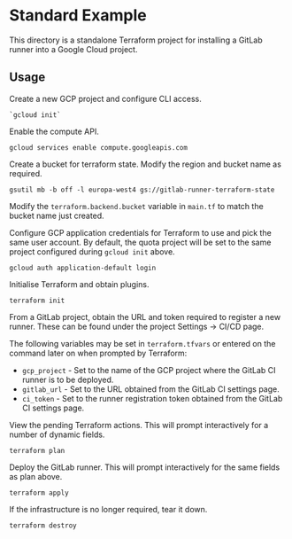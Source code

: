 # Standard Example

This directory is a standalone Terraform project for installing a GitLab runner into a Google Cloud project.

## Usage

Create a new GCP project and configure CLI access.

```
`gcloud init`
```

Enable the compute API.

```
gcloud services enable compute.googleapis.com
```

Create a bucket for terraform state.  Modify the region and bucket name as required.
```
gsutil mb -b off -l europa-west4 gs://gitlab-runner-terraform-state
```

Modify the `terraform.backend.bucket` variable in `main.tf` to match the bucket name just created.

Configure GCP application credentials for Terraform to use and pick the same user account.  By default, the quota project will be set to the same project configured during `gcloud init` above.

```
gcloud auth application-default login
```

Initialise Terraform and obtain plugins.

```
terraform init
```

From a GitLab project, obtain the URL and token required to register a new runner.  These can be found under the project Settings -> CI/CD page.

The following variables may be set in `terraform.tfvars` or entered on the command later on when prompted by Terraform:

* `gcp_project` - Set to the name of the GCP project where the GitLab CI runner is to be deployed.
* `gitlab_url` - Set to the URL obtained from the GitLab CI settings page.
* `ci_token` - Set to the runner registration token obtained from the GitLab CI settings page.

View the pending Terraform actions.  This will prompt interactively for a number of dynamic fields.

```
terraform plan
```

Deploy the GitLab runner.  This will prompt interactively for the same fields as plan above.

```
terraform apply
```

If the infrastructure is no longer required, tear it down.

```
terraform destroy
```
